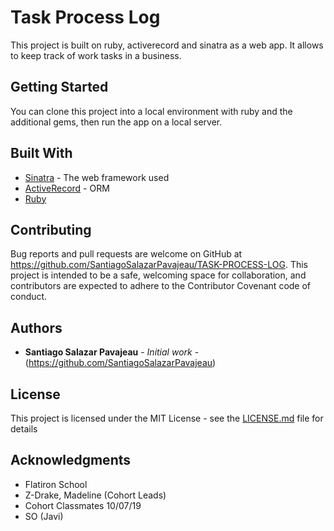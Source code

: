 # Task Process Log

This project is built on ruby, activerecord and sinatra as a web app. It allows to keep track of work tasks in a business.

## Getting Started

You can clone this project into a local environment with ruby and the additional gems, then run the app on a local server.

## Built With

* [Sinatra](https://www.rubydoc.info/gems/sinatra) - The web framework used
* [ActiveRecord](https://www.rubydoc.info/gems/activerecord) - ORM
* [Ruby](https://www.ruby-lang.org/en/documentation/) 

## Contributing

Bug reports and pull requests are welcome on GitHub at https://github.com/SantiagoSalazarPavajeau/TASK-PROCESS-LOG. This project is intended to be a safe, welcoming space for collaboration, and contributors are expected to adhere to the Contributor Covenant code of conduct.


## Authors

* **Santiago Salazar Pavajeau** - *Initial work* - (https://github.com/SantiagoSalazarPavajeau)


## License

This project is licensed under the MIT License - see the [LICENSE.md](LICENSE.md) file for details

## Acknowledgments

* Flatiron School
* Z-Drake, Madeline (Cohort Leads)
* Cohort Classmates 10/07/19
* SO (Javi)




